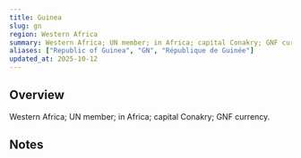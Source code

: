 ```yaml
---
title: Guinea
slug: gn
region: Western Africa
summary: Western Africa; UN member; in Africa; capital Conakry; GNF currency.
aliases: ["Republic of Guinea", "GN", "République de Guinée"]
updated_at: 2025-10-12
---
```


## Overview

Western Africa; UN member; in Africa; capital Conakry; GNF currency.

## Notes

<!-- Add your first note below -->

